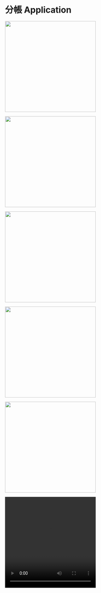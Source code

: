 <h1 class="title"><strong>分帳 Application</strong></h1>
<p><strong><img src="https://roy.usongrat.tw/storage/images/2022/12/27/891707.jpg" width="300" height="300" alt="" /></strong></p>
<p><strong><img src="https://roy.usongrat.tw/storage/images/2022/12/27/891708.jpg" width="300" height="300" alt="" /></strong></p>
<p><strong><img src="https://roy.usongrat.tw/storage/images/2022/12/27/891709.jpg" width="300" height="300" alt="" /></strong></p>
<p><strong><img src="https://roy.usongrat.tw/storage/images/2022/12/27/891710.jpg" width="300" height="300" alt="" /></strong></p>
<p><strong><img src="https://roy.usongrat.tw/storage/images/2022/12/27/891711.jpg" width="300" height="300" alt="" /></strong></p>
<p><video width="300" height="300" controls="controls">
<source src="https://roy.usongrat.tw/storage/images/2022/12/27/easysplit.mp4" type="video/mp4" /></video></p>
